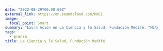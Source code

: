 ```yaml
---
date: "2022-08-29T00:00:00Z"
external_link: https://on.soundcloud.com/RNC1
image:
  focal_point: Smart
summary: "Laura Ación en La Ciencia y la Salud, Fundación Medifé: “Mitos y verdades sobre la IA y big data”"
tags:
  - prensa
title: La Ciencia y la Salud, Fundación Medifé
---
```

